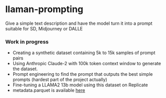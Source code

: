 # llaman-prompting
Give a simple text description and have the model turn it into a prompt suitable for SD, Midjourney or DALLE


### Work in progress
- Creating a synthetic dataset containing 5k to 15k samples of prompt pairs
- Using Anthropic Claude-2 with 100k token context window to generate the dataset.
- Prompt engineering to find the prompt that outputs the best simple prompts (hardest part of the project actually)
- Fine-tuning a LLAMA2 13b model using this dataset on Replicate
- metadata.parquet is available [here]([url](https://huggingface.co/datasets/poloclub/diffusiondb/tree/main)https://huggingface.co/datasets/poloclub/diffusiondb/tree/main)

